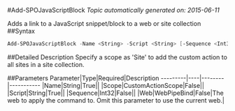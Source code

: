 #Add-SPOJavaScriptBlock
*Topic automatically generated on: 2015-06-11*

Adds a link to a JavaScript snippet/block to a web or site collection
##Syntax
```powershell
Add-SPOJavaScriptBlock -Name <String> -Script <String> [-Sequence <Int32>] [-Scope <CustomActionScope>] [-Web <WebPipeBind>]
```


##Detailed Description
Specify a scope as 'Site' to add the custom action to all sites in a site collection.

##Parameters
Parameter|Type|Required|Description
---------|----|--------|-----------
|Name|String|True||
|Scope|CustomActionScope|False||
|Script|String|True||
|Sequence|Int32|False||
|Web|WebPipeBind|False|The web to apply the command to. Omit this parameter to use the current web.|
<!-- Ref: 512F13A95452A3655980DEA73D40916A -->